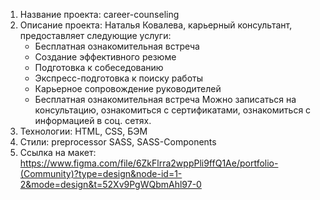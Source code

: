 1. Название проекта: career-counseling
2. Описание проекта:
   Наталья Ковалева, карьерный консультант, предоставляет следующие услуги:
   - Бесплатная ознакомительная встреча
   - Создание эффективного резюме
   - Подготовка к собеседованию
   - Экспресс-подготовка к поиску работы
   - Карьерное сопровождение руководителей
   - Бесплатная ознакомительная встреча
     Можно записаться на консультацию, ознакомиться с сертификатами, ознакомиться с информацией в соц. сетях.
3. Технологии: HTML, CSS, БЭМ
4. Стили: preprocessor SASS, SASS-Components
5. Ссылка на макет: https://www.figma.com/file/6ZkFlrra2wppPli9ffQ1Ae/portfolio-(Community)?type=design&node-id=1-2&mode=design&t=52Xv9PgWQbmAhl97-0
